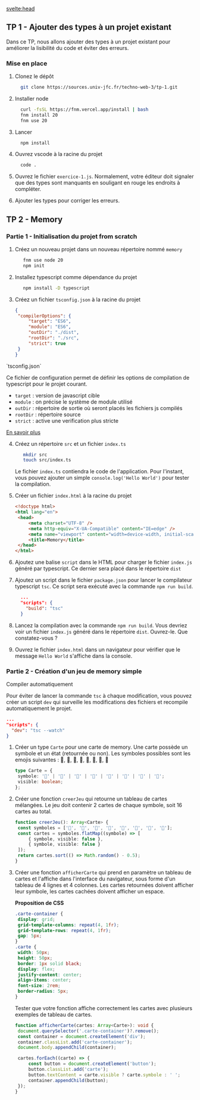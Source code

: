 <script>
  import Message from '$lib/Message.svelte';
  import Solution from '$lib/Solution.svelte';
  import Reveal from '$lib/Reveal.svelte';
  import Slides from './slides.svelte';
</script>

<svelte:head>

<title>Typescript - TW3 - Johan Girod</title>
</svelte:head>

<Reveal>
    <Slides/>
</Reveal>

## TP 1 - Ajouter des types à un projet existant

Dans ce TP, nous allons ajouter des types à un projet existant pour améliorer la lisibilité du code et éviter des erreurs.

### Mise en place

1. Clonez le dépôt

   ```bash
     git clone https://sources.univ-jfc.fr/techno-web-3/tp-1.git
   ```

2. Installer node

   ```bash
     curl -fsSL https://fnm.vercel.app/install | bash
     fnm install 20
     fnm use 20
   ```

3. Lancer

   ```bash
     npm install
   ```

4. Ouvrez vscode à la racine du projet

   ```bash
     code .
   ```

5. Ouvrez le fichier `exercice-1.js`. Normalement, votre éditeur doit signaler que des types sont manquants en souligant en rouge les endroits à compléter.

6. Ajouter les types pour corriger les erreurs.

## TP 2 - Memory

### Partie 1 - Initialisation du projet from scratch

1. Créez un nouveau projet dans un nouveau répertoire nommé `memory`

   ```bash
      fnm use node 20
      npm init
   ```

2. Installez typescript comme dépendance du projet

   ```bash
      npm install -D typescript
   ```

3. Créez un fichier `tsconfig.json` à la racine du projet

   ```json
   {
   	"compilerOptions": {
   		"target": "ES6",
   		"module": "ES6",
   		"outDir": "./dist",
   		"rootDir": "./src",
   		"strict": true
   	}
   }
   ```

<Message>

<div slot='title'>`tsconfig.json`</div>

Ce fichier de configuration permet de définir les options de compilation de typescript pour le projet courant.

- `target` : version de javascript cible
- `module` : on précise le système de module utilisé
- `outDir` : répertoire de sortie où seront placés les fichiers js compilés
- `rootDir` : répertoire source
- `strict` : active une verification plus stricte

[En savoir plus](https://www.typescriptlang.org/tsconfig)

</Message>

4. Créez un répertoire `src` et un fichier `index.ts`

   ```bash
      mkdir src
      touch src/index.ts
   ```

   Le fichier `index.ts` contiendra le code de l'application. Pour l'instant, vous pouvez ajouter un simple `console.log('Hello World')` pour tester la compilation.

5. Créer un fichier `index.html` à la racine du projet

   ```html
   <!doctype html>
   <html lang="en">
   	<head>
   		<meta charset="UTF-8" />
   		<meta http-equiv="X-UA-Compatible" content="IE=edge" />
   		<meta name="viewport" content="width=device-width, initial-scale=1.0" />
   		<title>Memory</title>
   	</head>
   </html>
   ```

6. Ajoutez une balise `script` dans le HTML pour charger le fichier `index.js` généré par typescript. Ce dernier sera placé dans le répertoire `dist`

7. Ajoutez un script dans le fichier `package.json` pour lancer le compilateur typescript `tsc`. Ce script sera exécuté avec la commande `npm run build`.
   <Solution code="842">

   ```json
     ...
     "scripts": {
       "build": "tsc"
     }

   ```

   </Solution>

8. Lancez la compilation avec la commande `npm run build`. Vous devriez voir un fichier `index.js` généré dans le répertoire `dist`. Ouvrez-le. Que constatez-vous ?

9. Ouvrez le fichier `index.html` dans un navigateur pour vérifier que le message `Hello World` s'affiche dans la console.

### Partie 2 - Création d'un jeu de memory simple

<Message>

<div slot="title">Compiler automatiquement</div>

Pour éviter de lancer la commande `tsc` à chaque modification, vous pouvez créer un script `dev` qui surveille les modifications des fichiers et recompile automatiquement le projet.

```json
...
"scripts": {
  "dev": "tsc --watch"
}
```

</Message>

1. Créer un type `Carte` pour une carte de memory. Une carte possède un symbole et un état (retournée ou non).
   Les symboles possibles sont les emojis suivantes : 🍎, 🍌, 🍒, 🍓, 🍇, 🍉, 🍊, 🍍
   <Solution code="942">

   ```typescript
   type Carte = {
   	symbole: '🍎' | '🍌' | '🍒' | '🍓' | '🍇' | '🍉' | '🍊' | '🍍';
   	visible: boolean;
   };
   ```

   </Solution>

2. Créer une fonction `creerJeu` qui retourne un tableau de cartes mélangées. Le jeu doit contenir 2 cartes de chaque symbole, soit 16 cartes au total.

   <Solution code="157">

   ```typescript
   function creerJeu(): Array<Carte> {
   	const symboles = ['🍎', '🍌', '🍒', '🍓', '🍇', '🍉', '🍊', '🍍'];
   	const cartes = symboles.flatMap((symbole) => [
   		{ symbole, visible: false },
   		{ symbole, visible: false }
   	]);
   	return cartes.sort(() => Math.random() - 0.5);
   }
   ```

   </Solution>

3. Créer une fonction `afficherCarte` qui prend en paramètre un tableau de cartes et l'affiche dans l'interface du navigateur, sous forme d'un tableau de 4 lignes et 4 colonnes. Les cartes retournées doivent afficher leur symbole, les cartes cachées doivent afficher un espace.

   **Proposition de CSS**

   ```css
   .carte-container {
   	display: grid;
   	grid-template-columns: repeat(4, 1fr);
   	grid-template-rows: repeat(4, 1fr);
   	gap: 5px;
   }
   .carte {
   	width: 50px;
   	height: 50px;
   	border: 1px solid black;
   	display: flex;
   	justify-content: center;
   	align-items: center;
   	font-size: 2rem;
   	border-radius: 5px;
   }
   ```

   Tester que votre fonction affiche correctement les cartes avec plusieurs exemples de tableau de cartes.

   <Solution code="986">

   ```typescript
   function afficherCarte(cartes: Array<Carte>): void {
   	document.querySelector('.carte-container')?.remove();
   	const container = document.createElement('div');
   	container.classList.add('carte-container');
   	document.body.appendChild(container);

   	cartes.forEach((carte) => {
   		const button = document.createElement('button');
   		button.classList.add('carte');
   		button.textContent = carte.visible ? carte.symbole : ' ';
   		container.appendChild(button);
   	});
   }
   ```

   </Solution>
